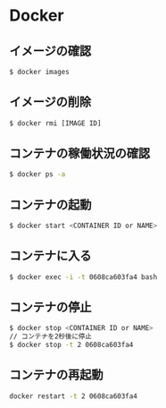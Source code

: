 # Docker

## イメージの確認
```zsh
$ docker images
```

## イメージの削除

```sh
$ docker rmi [IMAGE ID]
```

## コンテナの稼働状況の確認
```zsh
$ docker ps -a
```

## コンテナの起動
```zsh
$ docker start <CONTAINER ID or NAME>
```

## コンテナに入る
```zsh
$ docker exec -i -t 0608ca603fa4 bash
```

## コンテナの停止
```zsh
$ docker stop <CONTAINER ID or NAME>
// コンテナを2秒後に停止
$ docker stop -t 2 0608ca603fa4
```

## コンテナの再起動

```zsh
docker restart -t 2 0608ca603fa4
```
